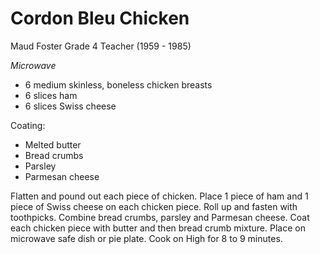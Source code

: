 # Cordon Bleu Chicken

Maud Foster
Grade 4 Teacher (1959 - 1985)

*Microwave*

- 6 medium skinless, boneless chicken breasts
- 6 slices ham
- 6 slices Swiss cheese

Coating:

- Melted butter
- Bread crumbs
- Parsley
- Parmesan cheese

Flatten and pound out each piece of chicken. Place 1 piece of ham and 1 piece of Swiss cheese on each chicken piece. Roll up and fasten with toothpicks. Combine bread crumbs, parsley and Parmesan cheese. Coat each chicken piece with butter and then bread crumb mixture. Place on microwave safe dish or pie plate. Cook on High for 8 to 9 minutes.